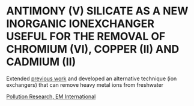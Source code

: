 # ANTIMONY (V) SILICATE AS A NEW INORGANIC IONEXCHANGER USEFUL FOR THE REMOVAL OF CHROMIUM (VI), COPPER (II) AND CADMIUM (II)

Extended [previous work](https://github.com/NimishMishra/research/tree/master/z_Toxic%20metal%20ions) and developed an alternative technique (ion exchangers) that can remove heavy metal ions from freshwater

[Pollution Research, EM International](http://www.envirobiotechjournals.com/article_abstract.php?aid=8207&iid=239&jid=4)